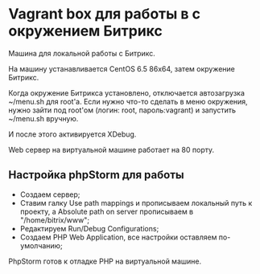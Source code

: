 # Vagrant box для работы в с окружением Битрикс

Машина для локальной работы с Битрикс. 

На машину устанавливается CentOS 6.5 86x64, затем окружение Битрикс. 

Когда окружение Битрикса установлено, отключается автозагрузка ~/menu.sh для root'а. 
Если нужно что-то сделать в меню окружения, нужно зайти под root'ом (логин: root, пароль:vagrant) и запустить ~/menu.sh вручную.

И после этого активируется XDebug.

Web сервер на виртуальной машине работает на 80 порту.

## Настройка phpStorm для работы

 * Создаем сервер;
 * Ставим галку Use path mappings и прописываем локальный путь к проекту, а Absolute path on server прописываем в "/home/bitrix/www";
 * Редактируем Run/Debug Configurations;
 * Создаем PHP Web Application, все настройки оставляем по-умолчанию;

PhpStorm готов к отладке PHP на виртуальной машине.
